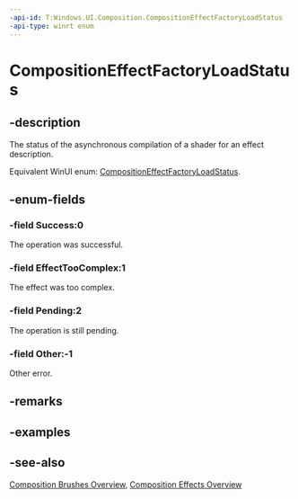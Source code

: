 ```yaml
---
-api-id: T:Windows.UI.Composition.CompositionEffectFactoryLoadStatus
-api-type: winrt enum
---
```


<!-- Enumeration syntax
public enum Windows.UI.Composition.CompositionEffectFactoryLoadStatus : int
-->

# CompositionEffectFactoryLoadStatus

## -description
The status of the asynchronous compilation of a shader for an effect description.

Equivalent WinUI enum: [CompositionEffectFactoryLoadStatus](/windows/winui/api/microsoft.ui.composition.compositioneffectfactoryloadstatus).

## -enum-fields
### -field Success:0
The operation was successful.

### -field EffectTooComplex:1
The effect was too complex.

### -field Pending:2
The operation is still pending.

### -field Other:-1
Other error.


## -remarks

## -examples

## -see-also
[Composition Brushes Overview](/windows/uwp/graphics/composition-brushes), [Composition Effects Overview](/windows/uwp/composition/composition-effects)
